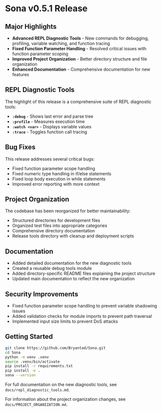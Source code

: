 # Sona v0.5.1 Release

## Major Highlights

- **Advanced REPL Diagnostic Tools** - New commands for debugging, profiling, variable watching, and function tracing
- **Fixed Function Parameter Handling** - Resolved critical issues with function parameter scoping
- **Improved Project Organization** - Better directory structure and file organization
- **Enhanced Documentation** - Comprehensive documentation for new features

## REPL Diagnostic Tools

The highlight of this release is a comprehensive suite of REPL diagnostic tools:

- **`:debug`** - Shows last error and parse tree
- **`:profile`** - Measures execution time
- **`:watch <var>`** - Displays variable values
- **`:trace`** - Toggles function call tracing

## Bug Fixes

This release addresses several critical bugs:

- Fixed function parameter scope handling
- Fixed numeric type handling in if/else statements
- Fixed loop body execution in while statements
- Improved error reporting with more context

## Project Organization

The codebase has been reorganized for better maintainability:

- Structured directories for development files
- Organized test files into appropriate categories
- Comprehensive directory documentation
- Release tools directory with cleanup and deployment scripts

## Documentation

- Added detailed documentation for the new diagnostic tools
- Created a reusable debug tools module
- Added directory-specific README files explaining the project structure
- Updated main documentation to reflect the new organization

## Security Improvements

- Fixed function parameter scope handling to prevent variable shadowing issues
- Added validation checks for module imports to prevent path traversal
- Implemented input size limits to prevent DoS attacks

## Getting Started

```bash
git clone https://github.com/Bryantad/Sona.git
cd Sona
python -m venv .venv
source .venv/bin/activate
pip install -r requirements.txt
pip install -e .
sona --version
```

For full documentation on the new diagnostic tools, see `docs/repl_diagnostic_tools.md`.

For information about the project organization changes, see `docs/PROJECT_ORGANIZATION.md`.
